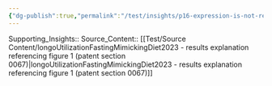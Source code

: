```yaml
---
{"dg-publish":true,"permalink":"/test/insights/p16-expression-is-not-reduced-in-st-hs-cs-or-mp-ps-in-the-bone-marrow-of-22-month-old-mice-at-24-hours-after-refeeding-following-two-consecutive-fmd-cycles/"}
---
```



Supporting_Insights:: 
Source_Content:: [[Test/Source Content/longoUtilizationFastingMimickingDiet2023 - results explanation referencing figure 1 (patent section 0067)\|longoUtilizationFastingMimickingDiet2023 - results explanation referencing figure 1 (patent section 0067)]]